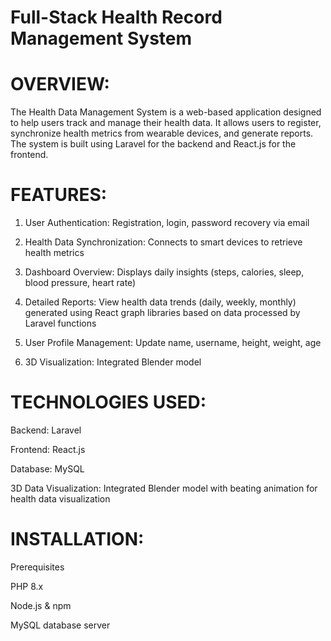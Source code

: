 
# Full-Stack Health Record Management System


# OVERVIEW:

The Health Data Management System is a web-based application designed to help users track and manage their health data. It allows users to register, synchronize health metrics from wearable devices, and generate reports.
The system is built using Laravel for the backend and React.js for the frontend.

# FEATURES:

1. User Authentication: Registration, login, password recovery via email

2. Health Data Synchronization: Connects to smart devices to retrieve health metrics

3. Dashboard Overview: Displays daily insights (steps, calories, sleep, blood pressure, heart rate)

4. Detailed Reports: View health data trends (daily, weekly, monthly) generated using React graph libraries based on data processed by Laravel functions

5. User Profile Management: Update name, username, height, weight, age

7. 3D Visualization: Integrated Blender model
   

# TECHNOLOGIES USED:

Backend: Laravel

Frontend: React.js

Database: MySQL

3D Data Visualization: Integrated Blender model with beating animation for health data visualization


# INSTALLATION:

Prerequisites

 PHP 8.x

 Node.js & npm

 MySQL database server
